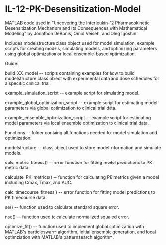 # IL-12-PK-Desensitization-Model
MATLAB code used in "Uncovering the Interleukin-12 Pharmacokinetic Desensitization Mechanism and Its Consequences with Mathematical Modeling" by Jonathon DeBonis, Omid Veiseh, and Oleg Igoshin.

Includes modelstructure class object used for model simulation, example scripts for creating models, simulating models, and optimizing parameters using global optimization or local ensemble-based optimization.

Guide:

build_XX_model -- scripts containing examples for how to build modelstructure class object with experimental data and dose schedules for a specific clinical trial.

example_simulation_script -- example script for simulating model.

example_global_optimization_script -- example script for estimating model parameters via global optimization to clinical trial data.

example_ensemble_optimization_script -- example script for estimating model parameters via local ensemble optimization to clinical trial data.

Functions -- folder containg all functions needed for model simulation and optimization:

modelstructure -- class object used to store model information and simulate models.

calc_metric_fitness() -- error function for fitting model predictions to PK metric data.

calculate_PK_metrics() -- function for calculating PK metrics given a model including Cmax, Tmax, and AUC.

calc_timecourse_fitness() -- error function for fitting model predictions to PK timecourse data.

se() -- function used to calculate standard square error.

nse() -- function used to calculate normalized squared error.

optimize_fit() -- function used to implement global optimization with MATLAB's particleswarm algorithm, initial ensemble generation, and local optimziation with MATLAB's patternsearch algorithm.

